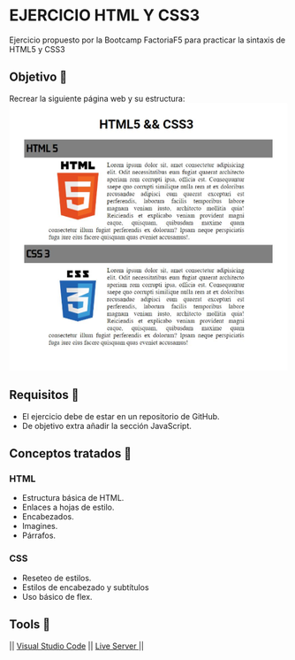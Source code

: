 # EJERCICIO HTML Y CSS3 

Ejercicio propuesto por la Bootcamp FactoriaF5 para practicar la sintaxis de HTML5 y CSS3

## Objetivo :dart:
Recrear la siguiente página web y su estructura:
![Web a clonar](./img/enun.PNG)

## Requisitos :pencil:

- El ejercicio debe de estar en un repositorio de GitHub.
- De objetivo extra añadir la sección JavaScript.
## Conceptos tratados :book:
### HTML

- Estructura básica de HTML.
- Enlaces a hojas de estilo.
- Encabezados.
- Imagines.
- Párrafos.
### CSS
- Reseteo de estilos.
- Estilos de encabezado y subtítulos
- Uso básico de flex.
## Tools :wrench:
|| [Visual Studio Code](https://code.visualstudio.com/) || 
[Live Server ](https://code.visualstudio.com/) ||
